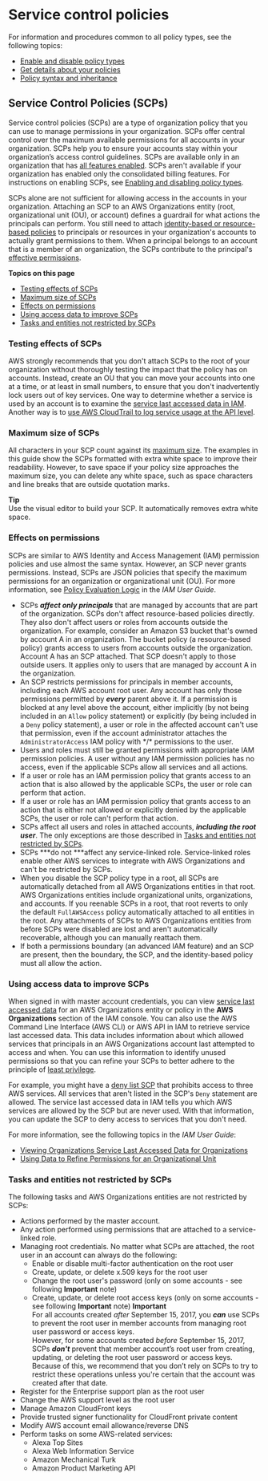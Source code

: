 # Service control policies<a name="orgs_manage_policies_type-auth"></a>

For information and procedures common to all policy types, see the following topics:
+ [Enable and disable policy types](orgs_manage_policies_enable-disable.md)
+ [Get details about your policies](orgs_manage_policies_info-operations.md)
+ [Policy syntax and inheritance](orgs_manage_policies_inheritance_auth.md)

## Service Control Policies \(SCPs\)<a name="orgs_manage_policies_scp"></a>

Service control policies \(SCPs\) are a type of organization policy that you can use to manage permissions in your organization\. SCPs offer central control over the maximum available permissions for all accounts in your organization\. SCPs help you to ensure your accounts stay within your organization’s access control guidelines\. SCPs are available only in an organization that has [all features enabled](orgs_manage_org_support-all-features.md)\. SCPs aren't available if your organization has enabled only the consolidated billing features\. For instructions on enabling SCPs, see [Enabling and disabling policy types](orgs_manage_policies_enable-disable.md)\.

SCPs alone are not sufficient for allowing access in the accounts in your organization\. Attaching an SCP to an AWS Organizations entity \(root, organizational unit \(OU\), or account\) defines a guardrail for what actions the principals can perform\. You still need to attach [identity\-based or resource\-based policies](https://docs.aws.amazon.com/IAM/latest/UserGuide/access_policies_identity-vs-resource.html) to principals or resources in your organization's accounts to actually grant permissions to them\. When a principal belongs to an account that is a member of an organization, the SCPs contribute to the principal's [effective permissions](#scp-effects-on-permissions)\.

****Topics on this page****
+ [Testing effects of SCPs](#scp-warning-testing-effect)
+ [Maximum size of SCPs](#scp-size-limit)
+ [Effects on permissions](#scp-effects-on-permissions)
+ [Using access data to improve SCPs](#data-from-iam)
+ [Tasks and entities not restricted by SCPs](#not-restricted-by-scp)

### Testing effects of SCPs<a name="scp-warning-testing-effect"></a>

AWS strongly recommends that you don't attach SCPs to the root of your organization without thoroughly testing the impact that the policy has on accounts\. Instead, create an OU that you can move your accounts into one at a time, or at least in small numbers, to ensure that you don't inadvertently lock users out of key services\. One way to determine whether a service is used by an account is to examine the [service last accessed data in IAM](https://docs.aws.amazon.com/IAM/latest/UserGuide/access_policies_access-advisor.html)\. Another way is to [use AWS CloudTrail to log service usage at the API level](https://docs.aws.amazon.com/awscloudtrail/latest/userguide/how-cloudtrail-works.html)\.

### Maximum size of SCPs<a name="scp-size-limit"></a>

All characters in your SCP count against its [maximum size](orgs_reference_limits.md#min-max-values)\. The examples in this guide show the SCPs formatted with extra white space to improve their readability\. However, to save space if your policy size approaches the maximum size, you can delete any white space, such as space characters and line breaks that are outside quotation marks\.

**Tip**  
Use the visual editor to build your SCP\. It automatically removes extra white space\.

### Effects on permissions<a name="scp-effects-on-permissions"></a>

SCPs are similar to AWS Identity and Access Management \(IAM\) permission policies and use almost the same syntax\. However, an SCP never grants permissions\. Instead, SCPs are JSON policies that specify the maximum permissions for an organization or organizational unit \(OU\)\. For more information, see [Policy Evaluation Logic](https://docs.aws.amazon.com/IAM/latest/UserGuide/reference_policies_evaluation-logic.html) in the *IAM User Guide*\. 
+ SCPs ***affect only principals*** that are managed by accounts that are part of the organization\. SCPs don't affect resource\-based policies directly\. They also don't affect users or roles from accounts outside the organization\. For example, consider an Amazon S3 bucket that's owned by account A in an organization\. The bucket policy \(a resource\-based policy\) grants access to users from accounts outside the organization\. Account A has an SCP attached\. That SCP doesn't apply to those outside users\. It applies only to users that are managed by account A in the organization\. 
+ An SCP restricts permissions for principals in member accounts, including each AWS account root user\. Any account has only those permissions permitted by ***every*** parent above it\. If a permission is blocked at any level above the account, either implicitly \(by not being included in an `Allow` policy statement\) or explicitly \(by being included in a `Deny` policy statement\), a user or role in the affected account can't use that permission, even if the account administrator attaches the `AdministratorAccess` IAM policy with \*/\* permissions to the user\.
+ Users and roles must still be granted permissions with appropriate IAM permission policies\. A user without any IAM permission policies has no access, even if the applicable SCPs allow all services and all actions\.
+ If a user or role has an IAM permission policy that grants access to an action that is also allowed by the applicable SCPs, the user or role can perform that action\.
+ If a user or role has an IAM permission policy that grants access to an action that is either not allowed or explicitly denied by the applicable SCPs, the user or role can't perform that action\.
+ SCPs affect all users and roles in attached accounts, ***including the root user***\. The only exceptions are those described in [Tasks and entities not restricted by SCPs](#not-restricted-by-scp)\.
+ SCPs ***do not ***affect any service\-linked role\. Service\-linked roles enable other AWS services to integrate with AWS Organizations and can't be restricted by SCPs\.
+ When you disable the SCP policy type in a root, all SCPs are automatically detached from all AWS Organizations entities in that root\. AWS Organizations entities include organizational units, organizations, and accounts\. If you reenable SCPs in a root, that root reverts to only the default `FullAWSAccess` policy automatically attached to all entities in the root\. Any attachments of SCPs to AWS Organizations entities from before SCPs were disabled are lost and aren't automatically recoverable, although you can manually reattach them\.
+ If both a permissions boundary \(an advanced IAM feature\) and an SCP are present, then the boundary, the SCP, and the identity\-based policy must all allow the action\.

### Using access data to improve SCPs<a name="data-from-iam"></a>

When signed in with master account credentials, you can view [service last accessed data](https://docs.aws.amazon.com/IAM/latest/UserGuide/access_policies_access-advisor.html) for an AWS Organizations entity or policy in the **AWS Organizations** section of the IAM console\. You can also use the AWS Command Line Interface \(AWS CLI\) or AWS API in IAM to retrieve service last accessed data\. This data includes information about which allowed services that principals in an AWS Organizations account last attempted to access and when\. You can use this information to identify unused permissions so that you can refine your SCPs to better adhere to the principle of [least privilege](https://docs.aws.amazon.com/IAM/latest/UserGuide/best-practices.html#grant-least-privilege)\.

For example, you might have a [deny list SCP](SCP_strategies.md#orgs_policies_denylist) that prohibits access to three AWS services\. All services that aren't listed in the SCP's `Deny` statement are allowed\. The service last accessed data in IAM tells you which AWS services are allowed by the SCP but are never used\. With that information, you can update the SCP to deny access to services that you don't need\.

For more information, see the following topics in the *IAM User Guide*:
+ [Viewing Organizations Service Last Accessed Data for Organizations](https://docs.aws.amazon.com/IAM/latest/UserGuide/access_policies_access-advisor-view-data-orgs.html)
+ [ Using Data to Refine Permissions for an Organizational Unit](https://docs.aws.amazon.com/IAM/latest/UserGuide/access_policies_access-advisor-example-scenarios.html#access_policies_access-advisor-reduce-permissions-orgs) 

### Tasks and entities not restricted by SCPs<a name="not-restricted-by-scp"></a>

The following tasks and AWS Organizations entities are not restricted by SCPs:
+ Actions performed by the master account\.
+ Any action performed using permissions that are attached to a service\-linked role\.
+ Managing root credentials\. No matter what SCPs are attached, the root user in an account can always do the following:
  + Enable or disable multi\-factor authentication on the root user
  + Create, update, or delete x\.509 keys for the root user
  + Change the root user's password \(only on some accounts \- see following **Important** note\)
  + Create, update, or delete root access keys \(only on some accounts \- see following **Important** note\)
**Important**  
For all accounts created *after* September 15, 2017, you ***can*** use SCPs to prevent the root user in member accounts from managing root user password or access keys\.   
However, for some accounts created *before* September 15, 2017, SCPs ***don't*** prevent that member account’s root user from creating, updating, or deleting the root user password or access keys\. Because of this, we recommend that you don’t rely on SCPs to try to restrict these operations unless you're certain that the account was created after that date\.
+ Register for the Enterprise support plan as the root user
+ Change the AWS support level as the root user
+ Manage Amazon CloudFront keys
+ Provide trusted signer functionality for CloudFront private content
+ Modify AWS account email allowance/reverse DNS
+ Perform tasks on some AWS\-related services:
  + Alexa Top Sites
  + Alexa Web Information Service
  + Amazon Mechanical Turk
  + Amazon Product Marketing API